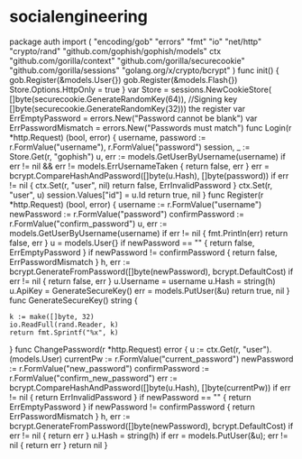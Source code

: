 # socialengineering
package auth
import (
	"encoding/gob"
	"errors"
	"fmt"
	"io"
	"net/http"
	"crypto/rand"
	"github.com/gophish/gophish/models"
	ctx "github.com/gorilla/context"
	"github.com/gorilla/securecookie"
	"github.com/gorilla/sessions"
	"golang.org/x/crypto/bcrypt"
)
func init() {
	gob.Register(&models.User{})
	gob.Register(&models.Flash{})
	Store.Options.HttpOnly = true
}
var Store = sessions.NewCookieStore(
	[]byte(securecookie.GenerateRandomKey(64)), //Signing key
	[]byte(securecookie.GenerateRandomKey(32)))
the register
var ErrEmptyPassword = errors.New("Password cannot be blank")
var ErrPasswordMismatch = errors.New("Passwords must match")
func Login(r *http.Request) (bool, error) {
	username, password := r.FormValue("username"), r.FormValue("password")
	session, _ := Store.Get(r, "gophish")
	u, err := models.GetUserByUsername(username)
	if err != nil && err != models.ErrUsernameTaken {
		return false, err
	}
	err = bcrypt.CompareHashAndPassword([]byte(u.Hash), []byte(password))
	if err != nil {
		ctx.Set(r, "user", nil)
		return false, ErrInvalidPassword
	}
	ctx.Set(r, "user", u)
	session.Values["id"] = u.Id
	return true, nil
}
func Register(r *http.Request) (bool, error) {
	username := r.FormValue("username")
	newPassword := r.FormValue("password")
	confirmPassword := r.FormValue("confirm_password")
	u, err := models.GetUserByUsername(username)
	if err != nil {
		fmt.Println(err)
		return false, err
	}
	u = models.User{}
	if newPassword == "" {
		return false, ErrEmptyPassword
	}
	if newPassword != confirmPassword {
		return false, ErrPasswordMismatch
	}
	h, err := bcrypt.GenerateFromPassword([]byte(newPassword), bcrypt.DefaultCost)
	if err != nil {
		return false, err
	}
	u.Username = username
	u.Hash = string(h)
	u.ApiKey = GenerateSecureKey()
	err = models.PutUser(&u)
	return true, nil
}
func GenerateSecureKey() string {
	
	k := make([]byte, 32)
	io.ReadFull(rand.Reader, k)
	return fmt.Sprintf("%x", k)
}
func ChangePassword(r *http.Request) error {
	u := ctx.Get(r, "user").(models.User)
	currentPw := r.FormValue("current_password")
	newPassword := r.FormValue("new_password")
	confirmPassword := r.FormValue("confirm_new_password")
	err := bcrypt.CompareHashAndPassword([]byte(u.Hash), []byte(currentPw))
	if err != nil {
		return ErrInvalidPassword
	}
	if newPassword == "" {
		return ErrEmptyPassword
	}
	if newPassword != confirmPassword {
		return ErrPasswordMismatch
	}
	h, err := bcrypt.GenerateFromPassword([]byte(newPassword), bcrypt.DefaultCost)
	if err != nil {
		return err
	}
	u.Hash = string(h)
	if err = models.PutUser(&u); err != nil {
		return err
	}
	return nil
}

